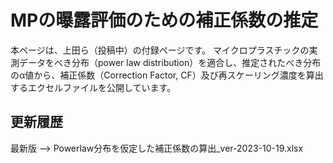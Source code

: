 # MPの曝露評価のための補正係数の推定
本ページは、上田ら（投稿中）の付録ページです。
マイクロプラスチックの実測データをべき分布（power law distribution）を適合し、推定されたべき分布のα値から、補正係数（Correction Factor, CF）及び再スケーリング濃度を算出するエクセルファイルを公開しています。

## 更新履歴
最新版 --> Powerlaw分布を仮定した補正係数の算出_ver-2023-10-19.xlsx
